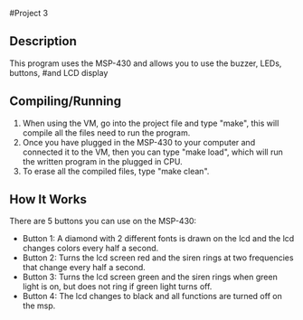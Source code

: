 #Project 3
## Description
This program uses the MSP-430 and allows you to use the buzzer, LEDs, buttons,
#and LCD display

## Compiling/Running
1. When using the VM, go into the project file and type "make", this will compile
all the files need to run the program.
2. Once you have plugged in the MSP-430 to your computer and connected it to
the VM, then you can type "make load", which will run the written program
in the plugged in CPU.
3. To erase all the compiled files, type "make clean".

## How It Works 
There are 5 buttons you can use on the MSP-430:
* Button 1: A diamond with 2 different fonts is drawn on the lcd and the lcd
changes colors every half a second.
* Button 2: Turns the lcd screen red and the siren rings at two frequencies
that change every half a second.
* Button 3: Turns the lcd screen green and the siren rings when green light is
on, but does not ring if green light turns off.
* Button 4: The lcd changes to black and all functions are turned off on the msp.
